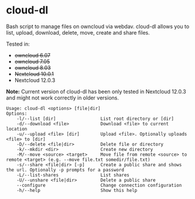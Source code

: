 # cloud-dl

Bash script to manage files on owncloud via webdav. cloud-dl allows you to list, upload, download, delete, move, create and share files.

Tested in:
    
* ~~owncloud 6.07~~
* ~~owncloud 7.05~~
* ~~owncloud 8.03~~
* ~~Nextcloud 10.0.1~~
* Nextcloud 12.0.3

__Note:__ Current version of cloud-dl has been only tested in Nextcloud 12.0.3 and might not work correctly in older versions.
```
Usage: cloud-dl <options> [file|dir]
Options:
    -l/--list [dir]                 List root directory or [dir]
    -d/--download <file>            Download <file> to current location
    -u/--upload <file> [dir]        Upload <file>. Optionally uploads <file> to [dir]
    -D/--delete <file|dir>          Delete file or directory
    -k/--mkdir <dir>                Create new directory
    -M/--move <source> <target>     Move file from remote <source> to remote <target> (e.g. --move file.txt somedir/file.txt)
    -s/--share <file|dir> [-p]      Create a public share and shows the url. Optionally -p prompts for a password
    -L/--list-shares                List shares
    -U/--unshare <file|dir>         Delete a public share
    --configure                     Change connection configuration
    -h/--help                       Show this help
```
